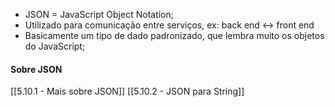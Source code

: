 * JSON = JavaScript Object Notation;
* Utilizado para comunicação entre serviços, ex: back end <-> front end
* Basicamente um tipo de dado padronizado, que lembra muito os objetos do JavaScript;

#### Sobre JSON
[[5.10.1 - Mais sobre JSON]]
[[5.10.2 - JSON para String]]
